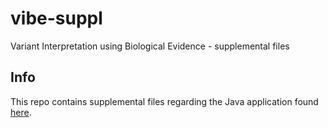 # vibe-suppl
Variant Interpretation using Biological Evidence - supplemental files

## Info
This repo contains supplemental files regarding the Java application found [here](https://github.com/molgenis/vibe).
